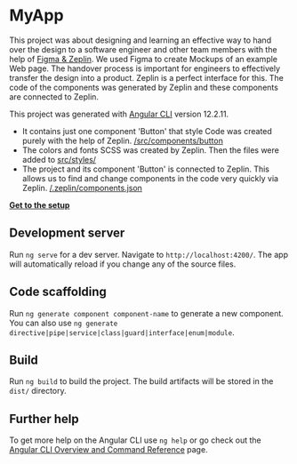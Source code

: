 # MyApp
This project was about designing and learning an effective way to hand
over the design to a software engineer and other team members with the help of [Figma & Zeplin](docs/setup.md).
We used Figma to create Mockups of an example Web page. The handover process is important for
engineers to effectively transfer the design into a product. Zeplin is a perfect interface for this.
The code of the components was generated by Zeplin and these components are connected to Zeplin.

This project was generated with [Angular CLI](https://github.com/angular/angular-cli) version 12.2.11.  
- It contains just one component 'Button' that style Code was created purely with the help of Zeplin. [/src/components/button](src/app/components/button) 
- The colors and fonts SCSS was created by Zeplin. Then the files were added to [src/styles/](src/styles)
- The project and its component 'Button' is connected to Zeplin. This allows us to find and change components in the code very quickly via Zeplin. [/.zeplin/components.json](.zeplin/components.json)

**[Get to the setup](docs/setup.md)**

## Development server

Run `ng serve` for a dev server. Navigate to `http://localhost:4200/`. The app will automatically reload if you change any of the source files.

## Code scaffolding

Run `ng generate component component-name` to generate a new component. You can also use `ng generate directive|pipe|service|class|guard|interface|enum|module`.

## Build

Run `ng build` to build the project. The build artifacts will be stored in the `dist/` directory.

## Further help

To get more help on the Angular CLI use `ng help` or go check out the [Angular CLI Overview and Command Reference](https://angular.io/cli) page.
